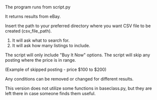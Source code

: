 The program runs from script.py

It returns results from eBay.

Insert the path to your preferred directory where you want 
CSV file to be created (csv_file_path).

1) It will ask what to search for.
2) It will ask how many listings to include.

The script will only include "Buy It Now" options.
The script will skip any posting where the price is in range.

(Example of skipped posting - price $100 to $200)

Any conditions can be removed or changed for different results.

This version does not utilize some functions in baseclass.py,
but they are left there in case someone finds them useful.
